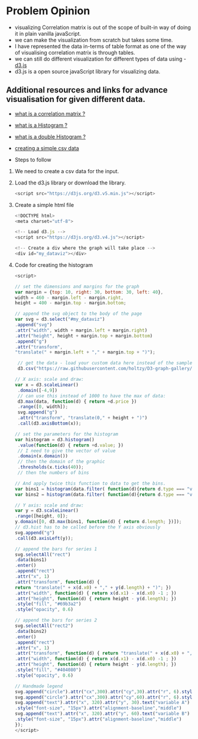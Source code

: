 # Problem Opinion

- visualizing Correlation matrix is out of the scope of built-in way of doing it in plain vanilla javaScript.
- we can make the visualization from scratch but takes some time.
- I have represented the data in-terms of table format as one of the way of visualising
  correlation matrix is through tables.
- we can still do different visualization for different types of data using -[d3.js](https://d3js.org/)
- d3.js is a open source javaScript library for visualizing data.

## Additional resources and links for advance visualisation for given different data.

- [what is a correlation matrix ?](https://www.displayr.com/what-is-a-correlation-matrix/#:~:text=A%20correlation%20matrix%20is%20a,Create%20your%20own%20correlation%20matrix)
- [what is a Histogram ?](https://www.data-to-viz.com/graph/histogram.html)
- [what is a double Histogram ?](https://www.d3-graph-gallery.com/graph/histogram_double.html)
- [creating a simple csv data](https://code-maven.com/create-and-download-csv-with-javascript)

- Steps to follow

1. We need to create a csv data for the input.
2. Load the d3.js library or download the library.
   ```javascript
   <script src="https://d3js.org/d3.v5.min.js"></script>
   ```
3. Create a simple html file

   ```javascript
   <!DOCTYPE html>
   <meta charset="utf-8">

   <!-- Load d3.js -->
   <script src="https://d3js.org/d3.v4.js"></script>

   <!-- Create a div where the graph will take place -->
   <div id="my_dataviz"></div>
   ```

4. Code for creating the histogram

   ```javascript
   <script>
   
   // set the dimensions and margins for the graph 
   var margin = {top: 10, right: 30, bottom: 30, left: 40},
   width = 460 - margin.left - margin.right,
   height = 400 - margin.top - margin.bottom;

   // append the svg object to the body of the page
   var svg = d3.select("#my_dataviz")
   .append("svg")
   .attr("width", width + margin.left + margin.right)
   .attr("height", height + margin.top + margin.bottom)
   .append("g")
   .attr("transform",
   "translate(" + margin.left + "," + margin.top + ")");

    // get the data - load your custom data here instead of the sample data
    d3.csv("https://raw.githubusercontent.com/holtzy/D3-graph-gallery/master/DATA/data_doubleHist.csv", function(data) {

   // X axis: scale and draw:
   var x = d3.scaleLinear()
    .domain([-4,9])
    // can use this instead of 1000 to have the max of data:
    d3.max(data, function(d) { return +d.price })
    .range([0, width]);
    svg.append("g")
    .attr("transform", "translate(0," + height + ")")
    .call(d3.axisBottom(x));

   // set the parameters for the histogram
   var histogram = d3.histogram()
    .value(function(d) { return +d.value; })
    // I need to give the vector of value
    .domain(x.domain())
    // then the domain of the graphic
    .thresholds(x.ticks(40));
    // then the numbers of bins

   // And apply twice this function to data to get the bins.
   var bins1 = histogram(data.filter( function(d){return d.type === "variable 1"} ));
   var bins2 = histogram(data.filter( function(d){return d.type === "variable 2"} ));

   // Y axis: scale and draw:
   var y = d3.scaleLinear()
   .range([height, 0]);
   y.domain([0, d3.max(bins1, function(d) { return d.length; })]);
   // d3.hist has to be called before the Y axis obviously
   svg.append("g")
   .call(d3.axisLeft(y));

   // append the bars for series 1
   svg.selectAll("rect")
   .data(bins1)
   .enter()
   .append("rect")
   .attr("x", 1)
   .attr("transform", function(d) {
   return "translate(" + x(d.x0) + "," + y(d.length) + ")"; })
   .attr("width", function(d) { return x(d.x1) - x(d.x0) -1 ; })
   .attr("height", function(d) { return height - y(d.length); })
   .style("fill", "#69b3a2")
   .style("opacity", 0.6)

   // append the bars for series 2
   svg.selectAll("rect2")
   .data(bins2)
   .enter()
   .append("rect")
   .attr("x", 1)
   .attr("transform", function(d) { return "translate(" + x(d.x0) + "," + y(d.length) + ")"; })
   .attr("width", function(d) { return x(d.x1) - x(d.x0) -1 ; })
   .attr("height", function(d) { return height - y(d.length); })
   .style("fill", "#404080")
   .style("opacity", 0.6)

   // Handmade legend
   svg.append("circle").attr("cx",300).attr("cy",30).attr("r", 6).style("fill", "#69b3a2")
   svg.append("circle").attr("cx",300).attr("cy",60).attr("r", 6).style("fill", "#404080")
   svg.append("text").attr("x", 320).attr("y", 30).text("variable A")
   .style("font-size", "15px").attr("alignment-baseline","middle")
   svg.append("text").attr("x", 320).attr("y", 60).text("variable B")
   .style("font-size", "15px").attr("alignment-baseline","middle")
   });
   </script>
   ```
